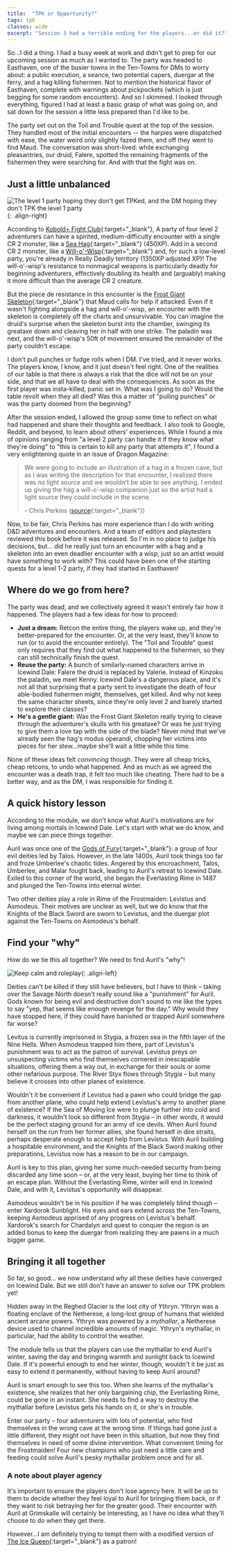 ```yaml
---
title:  "TPK or Opportunity?"
tags: tpk
classes: wide
excerpt: "Session 3 had a terrible ending for the players...or did it?"
---
```

So...I did a thing. I had a busy week at work and didn't get to prep for our upcoming session as much as I wanted to. The party was headed to Easthaven, one of the busier towns in the Ten-Towns for DMs to worry about: a public execution, a seance, two potential capers, duergar at the ferry, and a hag killing fishermen. Not to mention the historical flavor of Easthaven, complete with warnings about pickpockets (which is just begging for some random encounters). And so I skimmed. I looked through everything, figured I had at least a basic grasp of what was going on, and sat down for the session a little less prepared than I'd like to be.

The party set out on the Toil and Trouble quest at the top of the session. They handled most of the initial encounters -- the harpies were dispatched with ease, the water weird only slightly fazed them, and off they went to find Maud. The conversation was short-lived: while exchanging pleasantries, our druid, Falere, spotted the remaining fragments of the fishermen they were searching for. And with that the fight was on.

## Just a little unbalanced

![The level 1 party hoping they don't get TPKed, and the DM hoping they don't TPK the level 1 party](/assets/images/hope-they-dont-tpk.jpeg){: .align-right}

According to [Kobold+ Fight Club](https://koboldplus.club/){:target="_blank"}, A party of four level 2 adventurers can have a spirited, medium-difficulty encounter with a single CR 2 monster, like a [Sea Hag](https://www.dndbeyond.com/monsters/17008-sea-hag){:target="_blank"} (450XP). Add in a second CR 2 monster, like a [Will-o'-Wisp](https://www.dndbeyond.com/monsters/17060-will-o-wisp){:target="_blank"} and, for such a low-level party, you're already in Really Deadly territory (1350XP adjusted XP)! The will-o'-wisp's resistance to nonmagical weapons is particularly deadly for beginning adventurers, effectively doubling its health and (arguably) making it more difficult than the average CR 2 creature.

But the piece de resistance in this encounter is the [Frost Giant Skeleton](https://www.dndbeyond.com/monsters/1123084-frost-giant-skeleton){:target="_blank"} that Maud calls for help if attacked. Even if it wasn't fighting alongside a hag and will-o'-wisp, an encounter with the skeleton is completely off the charts and unsurvivable. You can imagine the druid's surprise when the skeleton burst into the chamber, swinging its greataxe down and cleaving her in half with one strike. The paladin was next, and the will-o'-wisp's 50ft of movement ensured the remainder of the party couldn't escape.

I don't pull punches or fudge rolls when I DM. I've tried, and it never works. The players know, I know, and it just doesn't feel right. One of the realities of our table is that there is always a risk that the dice will not be on your side, and that we all have to deal with the consequences. As soon as the first player was insta-killed, panic set in. What was I going to do? Would the table revolt when they all died? Was this a matter of "pulling punches" or was the party doomed from the beginning?

After the session ended, I allowed the group some time to reflect on what had happened and share their thoughts and feedback. I also took to Google, Reddit, and beyond, to learn about others' experiences. While I found a mix of opinions ranging from "a level 2 party can handle it if they know what they're doing" to "this is certain to kill any party that attempts it", I found a very enlightening quote in an issue of Dragon Magazine:

> We were going to include an illustration of a hag in a frozen cave, but as I was writing the description for that encounter, I realized there was no light source and we wouldn’t be able to see anything. I ended up giving the hag a will-o’-wisp companion just so the artist had a light source they could include in the scene.
>
>\- Chris Perkins ([source](https://dnd.dragonmag.com/2020/05/20/in-the-works-icewind-dale-rime-of-the-frostmaiden/content.html){:target="_blank"})

Now, to be fair, Chris Perkins has more experience than I do with writing D&D adventures and encounters. And a team of editors and playtesters reviewed this book before it was released. So I'm in no place to judge his decisions, but... did he really just turn an encounter with a hag and a skeleton into an even deadlier encounter with a wisp, just so an artist would have something to work with? This could have been one of the starting quests for a level 1-2 party, if they had started in Easthaven!

## Where do we go from here?

The party was dead, and we collectively agreed it wasn't entirely fair how it happened. The players had a few ideas for how to proceed:

* **Just a dream:** Retcon the entire thing, the players wake up, and they're better-prepared for the encounter. Or, at the very least, they'll know to run (or to avoid the encounter entirely). The "Toil and Trouble" quest only requires that they find out what happened to the fishermen, so they can still technically finish the quest.
* **Reuse the party:** A bunch of similarly-named characters arrive in Icewind Dale: Falere the druid is replaced by Valerie. Instead of Kinzoku the paladin, we meet Kenny. Icewind Dale's a dangerous place, and it's not all that surprising that a party sent to investigate the death of four able-bodied fishermen might, themselves, get killed. And why not keep the same character sheets, since they're only level 2 and barely started to explore their classes?
* **He's a gentle giant:** Was the Frost Giant Skeleton really trying to cleave through the adventurer's skulls with his greataxe? Or was he just trying to give them a love tap with the side of the blade? Never mind that we've already seen the hag's modus operandi, chopping her victims into pieces for her stew...maybe she'll wait a little while this time.

None of these ideas felt *convincing* though. They were all cheap tricks, cheap retcons, to undo what happened. And as much as we agreed the encounter was a death trap, it felt too much like cheating. There had to be a better way, and as the DM, I was responsible for finding it.

## A quick history lesson

According to the module, we don't know what Auril's motivations are for living among mortals in Icewind Dale. Let's start with what we do know, and maybe we can piece things together.

Auril was once one of the [Gods of Fury](https://forgottenrealms.fandom.com/wiki/Gods_of_Fury){:target="_blank"}: a group of four evil deities led by Talos. However, in the late 1400s, Auril took things too far and froze Umberlee's chaotic tides. Angered by this encroachment, Talos, Umberlee, and Malar fought back, leading to Auril's retreat to Icewind Dale. Exiled to this corner of the world, she began the Everlasting Rime in 1487 and plunged the Ten-Towns into eternal winter.

Two other deities play a role in Rime of the Frostmaiden: Levistus and Asmodeus. Their motives are unclear as well, but we do know that the Knights of the Black Sword are sworn to Levistus, and the duergar plot against the Ten-Towns on Asmodeus's behalf.

## Find your "why"

How do we tie this all together? We need to find Auril's "why"!

![Keep calm and roleplay](/assets/images/keep-calm-and-roleplay.jpeg){: .align-left}

Deities can't be killed if they still have believers, but I have to think – taking over the Savage North doesn't really sound like a "punishment" for Auril. Gods known for being evil and destructive don't sound to me like the types to say "yep, that seems like enough revenge for the day." Why would they have stopped here, if they could have banished or trapped Auril somewhere far worse?

Levitus is currently imprisoned in Stygia, a frozen sea in the fifth layer of the Nine Hells. When Asmodeus trapped him there, part of Levistus's punishment was to act as the patron of survival. Levistus preys on unsuspecting victims who find themselves cornered in inescapable situations, offering them a way out, in exchange for their souls or some other nefarious purpose. The River Styx flows through Stygia – but many believe it crosses into other planes of existence.

Wouldn't it be convenient if Levistus had a pawn who could bridge the gap from another plane, who could help extend Levistus's army to another plane of existence? If the Sea of Moving Ice were to plunge further into cold and darkness, it wouldn't look so different from Stygia – in other words, it would be the perfect staging ground for an army of ice devils. When Auril found herself on the run from her former allies, she found herself in dire straits, perhaps desperate enough to accept help from Levistus. With Auril building a hospitable environment, and the Knights of the Black Sword making other preparations, Levistus now has a reason to be in our campaign.

Auril is key to this plan, giving her some much-needed security from being discarded any time soon – or, at the very least, buying her time to think of an escape plan. Without the Everlasting Rime, winter will end in Icewind Dale, and with it, Levistus's opportunity will disappear.

Asmodeus wouldn't be in his position if he was completely blind though – enter Xardorok Sunblight. His eyes and ears extend across the Ten-Towns, keeping Asmodeus apprised of any progress on Levistus's behalf. Xardorok's search for Chardalyn and quest to conquer the region is an added bonus to keep the duergar from realizing they are pawns in a much bigger game.

## Bringing it all together

So far, so good... we now understand *why* all these deities have converged on Icewind Dale. But we still don't have an answer to solve our TPK problem yet!

Hidden away in the Reghed Glacier is the lost city of Ythryn. Ythryn was a floating enclave of the Netherese, a long-lost group of humans that wielded ancient arcane powers. Ythryn was powered by a *mythallar*, a Netherese device used to channel incredible amounts of magic. Ythryn's mythallar, in particular, had the ability to control the weather.

The module tells us that the players can use the mythallar to end Auril's winter, saving the day and bringing warmth and sunlight back to Icewind Dale. If it's powerful enough to end her winter, though, wouldn't it be just as easy to extend it permanently, without having to keep Auril around?

Auril is smart enough to see this too. When she learns of the mythallar's existence, she realizes that her only bargaining chip, the Everlasting Rime, could be gone in an instant. She needs to find a way to destroy the mythallar before Levistus gets his hands on it, or she's in trouble.

Enter our party – four adventurers with lots of potential, who find themselves in the wrong cave at the wrong time. If things had gone just a little different, they might not have been in this situation, but now they find themselves in need of some divine intervention. What convenient timing for the Frostmaiden! Four new champions who just need a little care and feeding could solve Auril's pesky mythallar problem once and for all.

### A note about player agency

It's important to ensure the players don't lose agency here. It will be up to them to decide whether they feel loyal to Auril for bringing them back, or if they want to risk betraying her for the greater good. Their encounter with Auril at Grimskalle will certainly be interesting, as I have no idea what they'll choose to do when they get there.

However...I am definitely trying to tempt them with a modified version of [The Ice Queen](https://www.reddit.com/r/UnearthedArcana/comments/3zyrxx/warlock_subclass_the_ice_queen/){:target="_blank"} as a patron!
